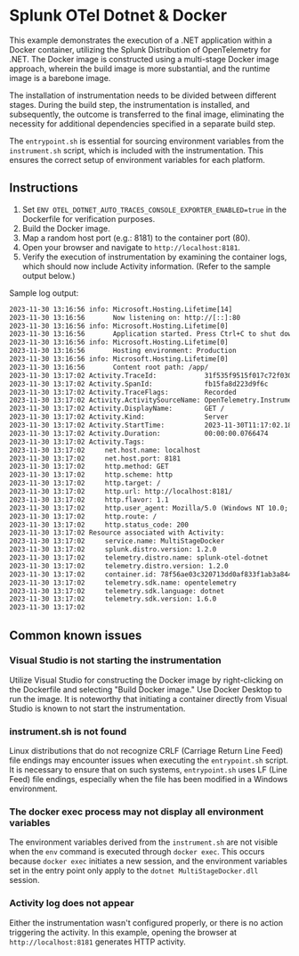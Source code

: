 # Splunk OTel Dotnet & Docker

This example demonstrates the execution of a .NET application within a Docker container, utilizing the Splunk Distribution of OpenTelemetry for .NET.
The Docker image is constructed using a multi-stage Docker image approach, wherein the build image is more substantial, and the runtime image is a barebone image.

The installation of instrumentation needs to be divided between different stages.
During the build step, the instrumentation is installed, and subsequently, the outcome is transferred to the final image, eliminating the necessity for additional dependencies specified in a separate build step.

The `entrypoint.sh` is essential for sourcing environment variables from the `instrument.sh` script, which is included with the instrumentation. This ensures the correct setup of environment variables for each platform.

## Instructions

1. Set `ENV OTEL_DOTNET_AUTO_TRACES_CONSOLE_EXPORTER_ENABLED=true` in the Dockerfile for verification purposes.
1. Build the Docker image.
1. Map a random host port (e.g.: 8181) to the container port (80).
1. Open your browser and navigate to `http://localhost:8181`.
1. Verify the execution of instrumentation by examining the container logs, which should now include Activity information. (Refer to the sample output below.)

Sample log output:

```txt
2023-11-30 13:16:56 info: Microsoft.Hosting.Lifetime[14]
2023-11-30 13:16:56       Now listening on: http://[::]:80
2023-11-30 13:16:56 info: Microsoft.Hosting.Lifetime[0]
2023-11-30 13:16:56       Application started. Press Ctrl+C to shut down.
2023-11-30 13:16:56 info: Microsoft.Hosting.Lifetime[0]
2023-11-30 13:16:56       Hosting environment: Production
2023-11-30 13:16:56 info: Microsoft.Hosting.Lifetime[0]
2023-11-30 13:16:56       Content root path: /app/
2023-11-30 13:17:02 Activity.TraceId:            31f535f9515f017c72f030c17823651d
2023-11-30 13:17:02 Activity.SpanId:             fb15fa8d223d9f6c
2023-11-30 13:17:02 Activity.TraceFlags:         Recorded
2023-11-30 13:17:02 Activity.ActivitySourceName: OpenTelemetry.Instrumentation.AspNetCore
2023-11-30 13:17:02 Activity.DisplayName:        GET /
2023-11-30 13:17:02 Activity.Kind:               Server
2023-11-30 13:17:02 Activity.StartTime:          2023-11-30T11:17:02.1819362Z
2023-11-30 13:17:02 Activity.Duration:           00:00:00.0766474
2023-11-30 13:17:02 Activity.Tags:
2023-11-30 13:17:02     net.host.name: localhost
2023-11-30 13:17:02     net.host.port: 8181
2023-11-30 13:17:02     http.method: GET
2023-11-30 13:17:02     http.scheme: http
2023-11-30 13:17:02     http.target: /
2023-11-30 13:17:02     http.url: http://localhost:8181/
2023-11-30 13:17:02     http.flavor: 1.1
2023-11-30 13:17:02     http.user_agent: Mozilla/5.0 (Windows NT 10.0; Win64; x64) AppleWebKit/537.36 (KHTML, like Gecko) Chrome/119.0.0.0 Safari/537.36 Edg/119.0.0.0
2023-11-30 13:17:02     http.route: /
2023-11-30 13:17:02     http.status_code: 200
2023-11-30 13:17:02 Resource associated with Activity:
2023-11-30 13:17:02     service.name: MultiStageDocker
2023-11-30 13:17:02     splunk.distro.version: 1.2.0
2023-11-30 13:17:02     telemetry.distro.name: splunk-otel-dotnet
2023-11-30 13:17:02     telemetry.distro.version: 1.2.0
2023-11-30 13:17:02     container.id: 78f56ae03c320713dd0af833f1ab3a844ac5b5f6440ccd4d1716cfe9d73180e4
2023-11-30 13:17:02     telemetry.sdk.name: opentelemetry
2023-11-30 13:17:02     telemetry.sdk.language: dotnet
2023-11-30 13:17:02     telemetry.sdk.version: 1.6.0
2023-11-30 13:17:02
```

## Common known issues

### Visual Studio is not starting the instrumentation

Utilize Visual Studio for constructing the Docker image by right-clicking on the Dockerfile and selecting "Build Docker image." Use Docker Desktop to run the image. It is noteworthy that initiating a container directly from Visual Studio is known to not start the instrumentation.

### instrument.sh is not found

Linux distributions that do not recognize CRLF (Carriage Return Line Feed) file endings may encounter issues when executing the `entrypoint.sh` script. It is necessary to ensure that on such systems, `entrypoint.sh` uses LF (Line Feed) file endings, especially when the file has been modified in a Windows environment.

### The docker exec process may not display all environment variables

The environment variables derived from the `instrument.sh` are not visible when the `env` command is executed through `docker exec`. This occurs because `docker exec` initiates a new session, and the environment variables set in the entry point only apply to the `dotnet MultiStageDocker.dll` session.

### Activity log does not appear

Either the instrumentation wasn't configured properly, or there is no action triggering the activity. In this example, opening the browser at `http://localhost:8181` generates HTTP activity.
